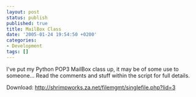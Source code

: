 ```yaml
---
layout: post
status: publish
published: true
title: MailBox Class
date: '2005-01-24 19:54:50 +0200'
categories:
- Development
tags: []
---
```


I've put my Python POP3 MailBox class up, it may be of some use to
someone... Read the comments and stuff within the script for full
details.

Download: <http://shrimpworks.za.net/filemgmt/singlefile.php?lid=3>
